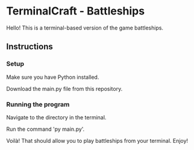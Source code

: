 # TerminalCraft - Battleships

Hello! This is a terminal-based version of the game battleships.

## Instructions

### Setup

Make sure you have Python installed.

Download the main.py file from this repository.

### Running the program

Navigate to the directory in the terminal.

Run the command 'py main.py'.

Voilà! That should allow you to play battleships from your terminal. Enjoy!
